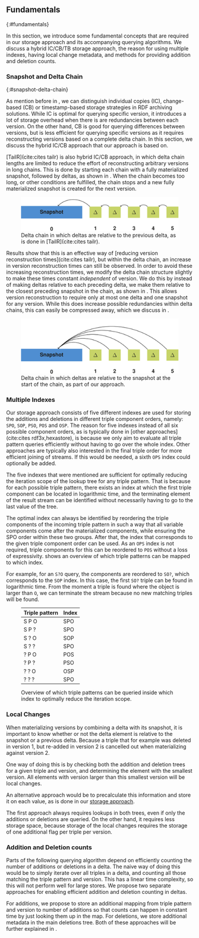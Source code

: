 ## Fundamentals
{:#fundamentals}

In this section, we introduce some fundamental concepts
that are required in our storage approach and its accompanying querying algorithms.
We discuss a hybrid IC/CB/TB storage approach,
the reason for using multiple indexes,
having local change metadata,
and methods for providing addition and deletion counts.

### Snapshot and Delta Chain
{:#snapshot-delta-chain}

As mention before in [](#preliminaries), we can distinguish individual copies (IC),
change-based (CB) or timestamp-based storage strategies in RDF archiving solutions.
While IC is optimal for querying specific version, it introduces a lot of storage overhead when there is are redundancies between each version.
On the other hand, CB is good for querying differences between versions, but is less efficient for querying specific versions as it requires
reconstructing versions based on a complete delta chain.
In this section, we discuss the hybrid IC/CB approach that our approach is based on.

[TailR](cite:cites tailr) is also hybrid IC/CB approach, in which delta chain lengths are limited
to reduce the effort of reconstructing arbitrary versions in long chains.
This is done by starting each chain with a fully materialized snapshot, followed by deltas, as shown in [](#regular-delta-chain).
When the chain becomes too long, or other conditions are fulfilled, the chain stops
and a new fully materialized snapshot is created for the next version.

<figure id="regular-delta-chain">
<img src="img/regular-delta-chain.svg" alt="[regular delta chain]">
<figcaption markdown="block">
Delta chain in which deltas are relative to the previous delta, as is done in [TailR](cite:cites tailr).
</figcaption>
</figure>

Results show that this is an effective way of [reducing version reconstruction times](cite:cites tailr),
but within the delta chain, an increase in version reconstruction times can still be observed.
In order to avoid these increasing reconstruction times,
we modify the delta chain structure slightly to make these times constant _independent_ of version.
We do this by instead of making deltas relative to each preceding delta,
we make them relative to the closest preceding snapshot in the chain, as shown in [](#alternative-delta-chain).
This allows version reconstruction to require only at most one delta and one snapshot for any version.
While this does increase possible redundancies within delta chains, this can easily be compressed away,
which we discuss in [](#storage).

<figure id="alternative-delta-chain">
<img src="img/alternative-delta-chain.svg" alt="[alternative delta chain]">
<figcaption markdown="block">
Delta chain in which deltas are relative to the snapshot at the start of the chain, as part of our approach.
</figcaption>
</figure>

### Multiple Indexes

Our storage approach consists of five different indexes are used for storing the additions and deletions
in different triple component orders, namely: `SPO`, `SOP`, `PSO`, `POS` and `OSP`.
The reason for five indexes instead of all six possible component orders,
as is typically done in [other approaches](cite:cites rdf3x,hexastore),
is because we only aim to evaluate all triple pattern queries efficiently without having to go over the whole index.
Other approaches are typically also interested in the final triple order for more efficient joining of streams.
If this would be needed, a sixth `OPS` index could optionally be added.

The five indexes that were mentioned are sufficient for optimally reducing the iteration scope of the lookup tree for any triple pattern.
That is because for each possible triple pattern,
there exists an index at which the first triple component can be located in logarithmic time,
and the terminating element of the result stream can be identified without necessarily having to go to the last value of the tree.

The optimal index can always be identified by reordering the triple components of the incoming triple pattern
in such a way that all variable components come after the materialized components, while ensuring the SPO order within these two groups.
After that, the index that corresponds to the given triple component order can be used.
As an `OPS` index is not required, triple components for this can be reordered to `POS` without a loss of expressivity.
[](#triple-pattern-index-mapping) shows an overview of which triple patterns can be mapped to which index.

For example, for an `S?O` query, the components are reordered to `SO?`, which corresponds to the `SOP` index.
In this case, the first `SO?` triple can be found in logarithmic time.
From the moment a triple is found where the object is larger than `O`,
we can terminate the stream because no new matching triples will be found.

<figure id="triple-pattern-index-mapping" class="table" markdown="1">

| Triple pattern | Index |
| -------------- |-------|
| S P O          | SPO   |
| S P ?          | SPO   |
| S ? O          | SOP   |
| S ? ?          | SPO   |
| ? P O          | POS   |
| ? P ?          | PSO   |
| ? ? O          | OSP   |
| ? ? ?          | SPO   |


<figcaption markdown="block">
Overview of which triple patterns can be queried inside which index to optimally reduce the iteration scope.
</figcaption>
</figure>

### Local Changes

When materializing versions by combining a delta with its snapshot,
it is important to know whether or not the delta element is relative to the snapshot or a previous delta.
Because a triple that for example was deleted in version 1, but re-added in version 2
is cancelled out when materializing against version 2.

One way of doing this is by checking both the addition and deletion trees for a given triple and version,
and determining the element with the smallest version.
All elements with version larger than this smallest version will be local changes.

An alternative approach would be to precalculate this information
and store it on each value, as is done in our [storage approach](#storage).

The first approach always requires lookups in both trees,
even if only the additions or deletions are queried.
On the other hand, it requires less storage space,
because storage of the local changes requires the storage of one additional flag per triple per version.

### Addition and Deletion counts

Parts of the following querying algorithm depend on efficiently counting
the number of additions or deletions in a delta.
The naive way of doing this would be to simply iterate over all triples in a delta,
and counting all those matching the triple pattern and version.
This has a linear time complexity, so this will not perform well for large stores.
We propose two separate approaches for enabling efficient addition and deletion counting in deltas.

For additions, we propose to store an additional mapping from triple pattern and version to number of additions
so that counts can happen in constant time by just looking them up in the map.
For deletions, we store additional metadata in the main deletions tree.
Both of these approaches will be further explained in [](#storage).
